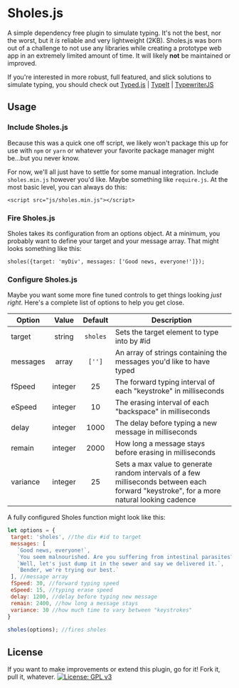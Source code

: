 # Sholes.js

A simple dependency free plugin to simulate typing. It's not the best, nor the worst, but it _is_ reliable and very lightweight (2KB). Sholes.js was born out of a challenge to not use any libraries while creating a prototype web app in an extremely limited amount of time. It will likely **not** be maintained or improved.

If you're interested in more robust, full featured, and slick solutions to simulate typing, you should check out
[Typed.js](https://github.com/mattboldt/typed.js/) | [TypeIt](https://typeitjs.com/) | [TypewriterJS](https://safi.me.uk/typewriterjs/)

## Usage
### Include Sholes.js
Because this was a quick one off script, we likely won't package this up for use with `npm` or `yarn` or whatever your favorite package manager might be...but you never know.

For now, we'll all just have to settle for some manual integration. Include `sholes.min.js` however you'd like. Maybe something like `require.js`. At the most basic level, you can always do this:

    <script src="js/sholes.min.js"></script>

### Fire Sholes.js

Sholes takes its configuration from an options object. At a minimum, you probably want to define your target and your message array. That might looks something like this:

    sholes({target: 'myDiv', messages: ['Good news, everyone!']});

### Configure Sholes.js
Maybe you want some more fine tuned controls to get things looking _just right_. Here's a complete list of options to help you get close.

| Option | Value | Default | Description |
| --- | :---: | :---: | --- |
| target | string | `sholes` | Sets the target element to type into by #id|
| messages | array | `['']` | An array of strings containing the messages you'd like to have typed |
| fSpeed | integer | 25 | The forward typing interval of each "keystroke" in milliseconds|
| eSpeed | integer | 10 | The erasing interval of each "backspace" in milliseconds|
| delay  | integer | 1000 | The delay before typing a new message in milliseconds|
| remain | integer | 2000 | How long a message stays before erasing in milliseconds |
| variance | integer | 25 | Sets a max value to generate random intervals of a few milliseconds between each forward "keystroke", for a more natural looking cadence |

A fully configured Sholes function might look like this:

```javascript
let options = {
 target: 'sholes', //the div #id to target
 messages: [
   `Good news, everyone!`,
   `You seem malnourished. Are you suffering from intestinal parasites?`,
   `Well, let's just dump it in the sewer and say we delivered it.`,
   `Bender, we're trying our best.`
 ], //message array
 fSpeed: 30, //forward typing speed
 eSpeed: 15, //typing erase speed
 delay: 1200, //delay before typing new message
 remain: 2400, //how long a message stays
 variance: 30 //how much time to vary between "keystrokes"
}
       
sholes(options); //fires sholes
```

## License
If you want to make improvements or extend this plugin, go for it! Fork it, pull it, whatever.
[![License: GPL v3](https://img.shields.io/badge/License-GPLv3-blue.svg)](https://www.gnu.org/licenses/gpl-3.0)
